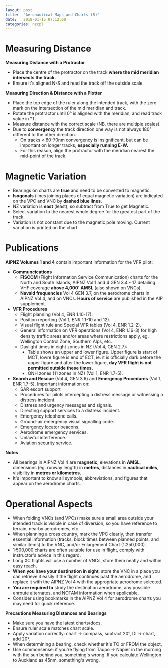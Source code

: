 ```yaml
---
layout: post
title:  "Aeronautical Maps and Charts (5)"
date:   2018-01-15 07:12:00
categories: nzcpl
---
```


# Measuring Distance

**Measuring Distance with a Protractor**

 * Place the centre of the protractor on the track **where the mid meridian intersects the track.**
 * Ensure it's aligned N-S and read the track off the outside scale.

**Measuring Direction & Distance with a Plotter**

 * Place the top edge of the ruler along the intended track, with the zero mark on the intersection of
   the mid meridian and track.
 * Rotate the protractor until 0&deg; is aligned with the meridian, and read track value in &deg;T.
 * Measure distance with the correct scale (NB. there are multiple scales).
 * Due to **convergency** the track direction one way is not always 180&deg; different to the other
   direction.
    * On tracks < 60-70nm convergency is insignificant, but can be important on longer tracks,
      **especially running E-W.**
    * For this reason, align the protractor with the meridian nearest the mid-point of the track.

# Magnetic Variation

 * Bearings on charts are **true** and need to be converted to magnetic.
 * **Isogonals** (lines joining places of equal magnetic variation) are indicated on the VPC and VNC
   by **dashed blue lines**.
 * NZ variation is **east** (least), so subtract from True to get Magnetic.
 * Select variation to the nearest whole degree for the greatest part of the track.
 * Variation is not constant due to the magnetic pole moving. Current variation is printed on the chart.

# Publications

**AIPNZ Volumes 1 and 4** contain important information for the VFR pilot:

 * **Communcications**
    * **FISCOM** (Flight Information Service Communication) charts for the North and South Islands, AIPNZ
      Vol 1 and 4 GEN 3.4 - 17 detailing VHF coverage **above 4,000' AMSL** (also shown on VNCs).
    * **Navaid frequencies** Vol 4 GEN 3.7, on the aerodrome charts in AIPNZ Vol 4, and on VNCs. **Hours
      of service** are published in the AIP supplement.
 * **VFR Procedures**
    * Flight planning (Vol 4, ENR 1.10-17).
    * Position reporting (Vol 1, ENR 1.1-10 and 12).
    * Visual flight rule and Special VFR tables (Vol 4, ENR 1.2-2).
    * General information on VFR operations (Vol 4, ENR 1.16-3) for high density traffic areas and/or
      areas where restrictions apply, eg. Wellington Control Zone, Southern Alps, etc.
    * Daylight times in eight zones in NZ (Vol 4, GEN 2.7):
       * Table shows an upper and lower figure. Upper figure is start of MCT, lowre figure is end of
         ECT, ie. it is officially dark before the upper figure and after the lower figure, **day VFR
         flight is not permitted outside these times.**
       * QNH zones (11 zones in NZ) (Vol 1, ENR 1.7-5).
 * **Search and Rescue** (Vol 4, GEN 3.6) and **Emergency Procedures** (Vol 1, ENR 1.7-5). Important
   information on:
    * SAR escort support
    * Procedures for pilots intercepting a distress message or witnessing a distress incident.
    * Distress and urgency messages and signals.
    * Directing support services to a distress incident.
    * Emergency telephone calls.
    * Ground-air emergency visual signalling code.
    * Emergency locator beacons.
    * Aerodrome emergency services.
    * Unlawful interference.
    * Aviation security service.

**Notes**

 * All bearings in AIPNZ Vol 4 are **magnetic**, elevations in **AMSL**, dimensions (eg. runway length)
   in **metres**, distances in **nautical miles**, visibility in **metres or kilometres.**
 * It's important to know all symbols, abbreviations, and figures that appear on the aerodrome charts.

# Operational Aspects

 * When folding VNCs (and VPCs) make sure a small area outside your intended track is visible in case of
   diversion, so you have reference to terrain, nearby aerodromes, etc.
 * When planning a cross country, mark the VPC clearly, then transfer essential information (tracks,
   block times between planned points, and similar items) to the VNC, and/or Enlargement Chart (1:250,000).
 * 1:500,000 charts are often suitable for use in flight, comply with instructor's advice in this regard.
 * Long XC flights will use a number of VNCs, store them neatly and within easy reach.
 * **When you have your destination in sight**, store the VNC in a place you can retrieve it easily if
   the flight continues past the aerodrome, and replace it with the AIPNZ Vol 4 with the appropriate
   aerodrome selected.
 * **You are required to** study the destination aerodrome, any possible enroute alternates, and
   NOTAM information when applicable.
 * Consider using bookmarks in the AIPNZ Vol 4 for aerodrome charts you may need for quick reference.

**Precautions Measuring Distances and Bearings**

 * Make sure you have the latest charts/docs.
 * Ensure ruler scale matches chart scale.
 * Apply variation correctly: chart -> compass, subtract 20&deg;, DI -> chart, add 20&deg;.
 * When determining a bearing, check whether it's TO or FROM the object.
 * Use commonsense: if you're flying from Taupo -> Napier in the morning with the sun behind you,
   something's wrong. If you calculate Wellington to Auckland as 45nm, something's wrong.
